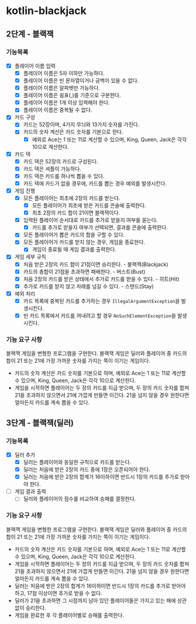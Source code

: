 # kotlin-blackjack

## 2단계 - 블랙잭

### 기능목록

- [x] 플레이어 이름 입력
  - [x] 플레이어 이름은 5자 이하만 가능하다.
  - [x] 플레이어 이름은 빈 문자열이거나 공백이 있을 수 없다.
  - [x] 플레이어 이름은 알파벳만 가능하다.
  - [x] 플레이어 이름은 쉼표(,)를 기준으로 구분한다.
  - [x] 플레이어 이름은 1개 이상 입력해야 한다.
  - [x] 플레이어 이름은 중복될 수 없다.
- [x] 카드 구성
  - [x] 카드는 52장이며, 4가지 무늬와 13가지 숫자를 가진다.
  - [x] 카드의 숫자 계산은 카드 숫자를 기본으로 한다.
    - [x] 예외로 Ace는 1 또는 11로 계산할 수 있으며, King, Queen, Jack은 각각 10으로 계산한다.
- [x] 카드 덱
  - [x] 카드 덱은 52장의 카드로 구성된다.
  - [x] 카드 덱은 셔플이 가능하다.
  - [x] 카드 덱은 카드를 하나씩 뽑을 수 있다.
  - [x] 카드 덱에 카드가 없을 경우에, 카드를 뽑는 경우 예외를 발생시킨다.
- [x] 게임 진행
  - [x] 모든 플레이어는 최초에 2장의 카드를 받는다.
    - [x] 모든 플레이어가 최초에 받은 카드를 콘솔에 출력한다.
    - [x] 최초 2장의 카드 합이 21이면 블랙잭이다.
  - [x] 입력된 플레이어 순서대로 카드를 추가로 받을지 여부를 묻는다.
    - [x] 카드를 추가로 받을지 여부가 선택되면, 결과를 콘솔에 출력한다. 
  - [x] 모든 플레이어가 뽑은 카드의 합을 구할 수 있다.
  - [x] 모든 플레이어가 카드를 받지 않는 경우, 게임을 종료한다.
    - [x] 게임이 종료될 때 게임 결과를 출력한다.
- [x] 게임 세부 규칙
  - [x] 처음 받은 2장의 카드 합이 21점이면 승리한다. - 블랙잭(Blackjack)
  - [x] 카드의 총합이 21점을 초과하면 패배한다. - 버스트(Bust)
  - [x] 처음 2장의 카드를 받은 상태에서 추가로 카드를 받을 수 있다. - 히트(Hit)
  - [x] 추가로 카드를 받지 않고 차례를 넘길 수 있다. - 스탠드(Stay)
- [x] 예외 처리
  - [x] 카드 목록에 중복된 카드를 추가하는 경우 `IllegalArgumentException`을 발생시킨다.
  - [x] 빈 카드 목록에서 카드를 꺼내려고 할 경우 `NoSuchElementException`을 발생시킨다.

### 기능 요구 사항

블랙잭 게임을 변형한 프로그램을 구현한다. 블랙잭 게임은 딜러와 플레이어 중 카드의 합이 21 또는 21에 가장 가까운 숫자를 가지는 쪽이 이기는 게임이다.
 - 카드의 숫자 계산은 카드 숫자를 기본으로 하며, 예외로 Ace는 1 또는 11로 계산할 수 있으며, King, Queen, Jack은 각각 10으로 계산한다.
 - 게임을 시작하면 플레이어는 두 장의 카드를 지급 받으며, 두 장의 카드 숫자를 합쳐 21을 초과하지 않으면서 21에 가깝게 만들면 이긴다. 21을 넘지 않을 경우 원한다면 얼마든지 카드를 계속 뽑을 수 있다.

## 3단계 - 블랙잭(딜러)

### 기능목록

- [x] 딜러 추가
  - [x] 딜러는 플레이어와 동일한 규칙으로 카드를 받는다.
  - [x] 딜러는 처음에 받은 2장의 카드 중에 1장은 오픈되어야 한다.
  - [x] 딜러는 처음에 받은 2장의 합계가 16이하이면 반드시 1장의 카드를 추가로 받아야 한다.
- [ ] 게임 결과 출력
  - [ ] 딜러와 플레이어의 점수를 비교하여 승패를 결정한다.

### 기능 요구 사항

블랙잭 게임을 변형한 프로그램을 구현한다. 블랙잭 게임은 딜러와 플레이어 중 카드의 합이 21 또는 21에 가장 가까운 숫자를 가지는 쪽이 이기는 게임이다.
 - 카드의 숫자 계산은 카드 숫자를 기본으로 하며, 예외로 Ace는 1 또는 11로 계산할 수 있으며, King, Queen, Jack은 각각 10으로 계산한다.
 - 게임을 시작하면 플레이어는 두 장의 카드를 지급 받으며, 두 장의 카드 숫자를 합쳐 21을 초과하지 않으면서 21에 가깝게 만들면 이긴다. 21을 넘지 않을 경우 원한다면 얼마든지 카드를 계속 뽑을 수 있다.
 - 딜러는 처음에 받은 2장의 합계가 16이하이면 반드시 1장의 카드를 추가로 받아야 하고, 17점 이상이면 추가로 받을 수 없다.
 - 딜러가 21을 초과하면 그 시점까지 남아 있던 플레이어들은 가지고 있는 패에 상관 없이 승리한다.
 - 게임을 완료한 후 각 플레이어별로 승패를 출력한다.
